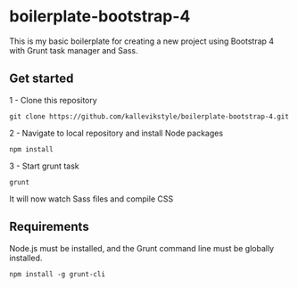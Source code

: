 # boilerplate-bootstrap-4

This is my basic boilerplate for creating a new project using Bootstrap 4 with Grunt task manager and Sass.

## Get started
1 - Clone this repository
```
git clone https://github.com/kallevikstyle/boilerplate-bootstrap-4.git
```

2 - Navigate to local repository and install Node packages
```
npm install
```

3 - Start grunt task
```
grunt
```
It will now watch Sass files and compile CSS

## Requirements
Node.js must be installed, and the Grunt command line must be globally installed.
```
npm install -g grunt-cli
```